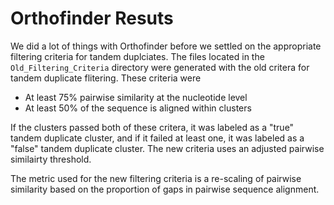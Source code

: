 # Orthofinder Resuts
We did a lot of things with Orthofinder before we settled on the appropriate
filtering criteria for tandem duplciates. The files located in the
`Old_Filtering_Criteria` directory were generated with the old critera for
tandem duplicate flitering. These criteria were

- At least 75% pairwise similarity at the nucleotide level
- At least 50% of the sequence is aligned within clusters

If the clusters passed both of these critera, it was labeled as a "true" tandem
duplicate cluster, and if it failed at least one, it was labeled as a "false"
tandem duplicate cluster. The new criteria uses an adjusted pairwise similairty
threshold.

The metric used for the new filtering criteria is a re-scaling of pairwise
similarity based on the proportion of gaps in pairwise sequence alignment.
